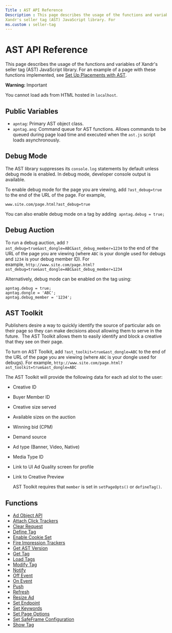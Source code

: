 ```yaml
---
Title : AST API Reference
Description : This page describes the usage of the functions and variables of
Xandr's seller tag (AST) JavaScript library. For
ms.custom : seller-tag
---
```



# AST API Reference





This page describes the usage of the functions and variables of
Xandr's seller tag (AST) JavaScript library. For
an example of a page with these functions implemented, see
<a href="set-up-placements-with-ast.md" class="xref">Set Up Placements
with AST</a>.



<b>Warning:</b> Important

You cannot load ads from HTML hosted in `localhost`.







## Public Variables

- `apntag`: Primary AST object class.
- `apntag.anq`: Command queue for AST functions. Allows commands to be
  queued during page load time and executed when the `ast.js` script
  loads asynchronously.





## Debug Mode

The AST library suppresses its `console.log` statements by default
unless debug mode is enabled. In debug mode, developer console output is
available.

To enable debug mode for the page you are viewing, add `?ast_debug=true`
to the end of the URL of the page. For example,

`www.site.com/page.html?ast_debug=true`

You can also enable debug mode on a tag by
adding  `apntag.debug = true;`





## Debug Auction

To run a debug auction, add
`?ast_debug=true&ast_dongle=ABC&ast_debug_member=1234` to the end of the
URL of the page you are viewing (where `ABC` is your dongle used for
debugs and `1234` is your debug member ID). For
example, `http://www.site.com/page.html?ast_debug=true&ast_dongle=ABC&ast_debug_member=1234`

Alternatively, debug mode can be enabled on the tag using:

``` pre
apntag.debug = true;
apntag.dongle = 'ABC';
apntag.debug_member = '1234';
```





## AST Toolkit

Publishers desire a way to quickly identify the source of particular ads
on their page so they can make decisions about allowing them to serve in
the future.  The AST Toolkit allows them to easily identify and block a
creative that they see on their page.

To turn on AST Toolkit, add `?ast_toolkit=true&ast_dongle=ABC` to the
end of the URL of the page you are viewing (where `ABC` is your dongle
used for debugs). For
example, `http://www.site.com/page.html?ast_toolkit=true&ast_dongle=ABC`

The AST Toolkit will provide the following data for each ad slot to the
user:

- Creative ID

- Buyer Member ID

- Creative size served

- Available sizes on the auction

- Winning bid (CPM)

- Demand source

- Ad type (Banner, Video, Native)

- Media Type ID

- Link to UI Ad Quality screen for profile

- Link to Creative Preview 

  AST Toolkit requires that `member` is set
  in `setPageOpts()` or `defineTag()`.





## Functions

- <a href="ad-object-api.md" class="xref">Ad Object API</a>
- <a href="attach-click-trackers.md" class="xref">Attach Click
  Trackers</a>
- <a href="clear-request.md" class="xref">Clear Request</a>
- <a href="define-tag.md" class="xref">Define Tag</a>
- <a href="enable-cookie-set.md" class="xref">Enable Cookie Set</a>
- <a href="fire-impression-trackers.md" class="xref">Fire Impression
  Trackers</a>
- <a href="get-ast-version.md" class="xref">Get AST Version</a>
- <a href="get-tag.md" class="xref">Get Tag</a>
- <a href="load-tags.md" class="xref">Load Tags</a>
- <a href="modify-tag.md" class="xref">Modify Tag</a>
- <a href="notify.md" class="xref">Notify</a>
- <a href="off-event.md" class="xref">Off Event</a>
- <a href="on-event.md" class="xref">On Event</a>
- <a href="push.md" class="xref">Push</a>
- <a href="refresh.md" class="xref">Refresh</a>
- <a href="resize-ad.md" class="xref">Resize Ad</a>
- <a href="set-endpoint.md" class="xref">Set Endpoint</a>
- <a href="set-keywords.md" class="xref">Set Keywords</a>
- <a href="set-page-options.md" class="xref">Set Page Options</a>
- <a href="set-safeframe-configuration.md" class="xref">Set SafeFrame
  Configuration</a>
- <a href="show-tag.md" class="xref">Show Tag</a>






